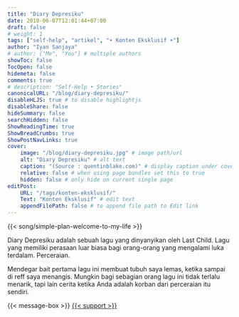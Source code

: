 ```yaml
---
title: "Diary Depresiku"
date: 2018-06-07T12:01:44+07:00
draft: false
# weight: 1
tags: ["self-help", "artikel", "☀ Konten Eksklusif ☀"]
author: "Iyan Sanjaya"
# author: ["Me", "You"] # multiple authors
showToc: false
TocOpen: false
hidemeta: false
comments: true
# description: "Self-Help • Stories"
canonicalURL: "/blog/diary-depresiku/"
disableHLJS: true # to disable highlightjs
disableShare: false
hideSummary: false
searchHidden: false
ShowReadingTime: true
ShowBreadCrumbs: true
ShowPostNavLinks: true
cover:
    image: "/blog/diary-depresiku.jpg" # image path/url
    alt: "Diary Depresiku" # alt text
    caption: "(Source : quentinblake.com)" # display caption under cover
    relative: false # when using page bundles set this to true
    hidden: false # only hide on current single page
editPost:
    URL: "/tags/konten-eksklusif/"
    Text: "Konten Eksklusif" # edit text
    appendFilePath: false # to append file path to Edit link
---
```

{{< song/simple-plan-welcome-to-my-life >}}

Diary Depresiku adalah sebuah lagu yang dinyanyikan oleh Last Child. Lagu yang memiliki perasaan luar biasa bagi orang-orang yang mengalami luka terdalam. Perceraian.

Mendegar bait pertama lagu ini membuat tubuh saya lemas, ketika sampai di reff saya menangis. Mungkin bagi sebagian orang lagu ini tidak terlalu menarik, tapi lain cerita ketika Anda adalah korban dari perceraian itu sendiri.

<!-- Kesakitan, kesendirian, kekosongan, kesepian, saya tahu semua perasaan itu, saya sudah merasakannya sejak kecil, didikan yang cukup keras juga saya rasakan. Saya dibesarkan oleh nenek saya, dia mencintai saya dengan caranya sendiri, terkadang kata-kata yang keluar dari mulutnya teramat sangat menyakitkan. Mungkin sering? -->

{{< message-box >}}
[{{< support >}}](https://karyakarsa.com/iyansanjaya/support?post_id=22324&item_type=post)